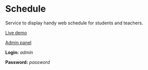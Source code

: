 # Schedule
Service to display handy web schedule for students and teachers.

[Live demo](https://agile-plains-89143.herokuapp.com/)

[Admin panel](https://agile-plains-89143.herokuapp.com/admin)


__Login:__ _admin_

__Password:__ _password_